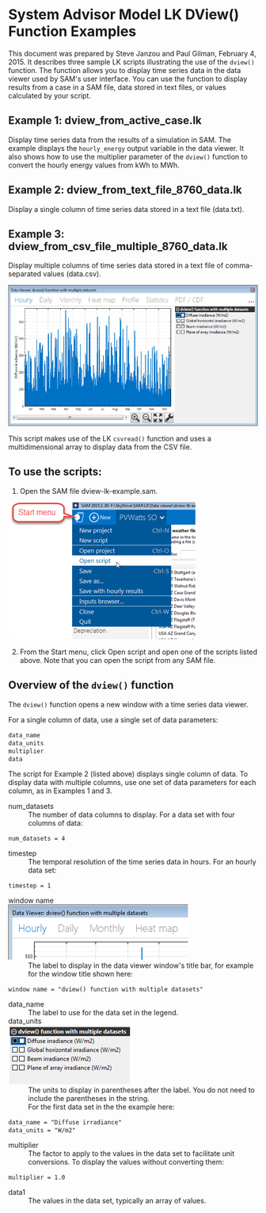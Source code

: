 # System Advisor Model LK DView() Function Examples

This document was prepared by Steve Janzou and Paul Gilman, February 4, 2015. It describes three sample LK scripts illustrating the use of the `dview()` function. The function allows you to display time series data in the data viewer used by SAM's user interface. You can use the function to display results from a case in a SAM file, data stored in text files, or values calculated by your script.

## Example 1: dview_from_active_case.lk

Display time series data from the results of a simulation in SAM.
The example displays the `hourly_energy` output variable in the data viewer. It also shows how to use the multiplier parameter of the `dview()` function to convert the hourly energy values from kWh to MWh.

## Example 2: dview_from_text_file_8760_data.lk

Display a single column of time series data stored in a text file (data.txt).

## Example 3: dview_from_csv_file_multiple_8760_data.lk

Display multiple columns of time series data stored in a text file of comma-separated values (data.csv).

<img src="dview-window.png" alt="screenshot of DView window" />

This script makes use of the LK `csvread()` function and uses a multidimensional array to display data from the CSV file.
 
## To use the scripts:

1. Open the SAM file dview-lk-example.sam.

<img src="open-script.png" alt="screenshot of Open Script command" />

2.	From the Start menu, click Open script and open one of the scripts listed above. Note that you can open the script from any SAM file.
 
## Overview of the `dview()` function
 
The `dview()` function opens a new window with a time series data viewer.

For a single column of data, use a single set of data parameters:

```
data_name
data_units
multiplier
data 
```

The script for Example 2 (listed above) displays single column of data. To display data with multiple columns, use one set of data parameters for each column, as in Examples 1 and 3.

<dt>num_datasets</dt>

<dd>The number of data columns to display. For a data set with four columns of data:</dd>

```
num_datasets = 4
```

<dt>timestep</dt>

<dd>The temporal resolution of the time series data in hours. For an hourly data set:</dd>

```
timestep = 1
```

<dt>window name</dt>

<img src="window-name.png" alt="screenshot of title bar with window name" />

<dd>The label to display in the data viewer window's title bar, for example for the window title shown here:</dd>
 
```
window name = "dview() function with multiple datasets"
```

<dt>data_name</dt>

<dd>The label to use for the data set in the legend.</dd>

<dt>data_units</dt>

<img src="data-units.png" alt="screenshot of data units" />

<dd>The units to display in parentheses after the label. You do not need to include the parentheses in the string.</dd>

<dd>For the first data set in the the example here:</dd>

```
data_name = "Diffuse irradiance" 
data_units = "W/m2"
```

<dt>multiplier</dt>

<dd>The factor to apply to the values in the data set to facilitate unit conversions. To display the values without converting them:</dd>

```
multiplier = 1.0
```

<dt>data1</dt>

<dd>The values in the data set, typically an array of values.</dd>

